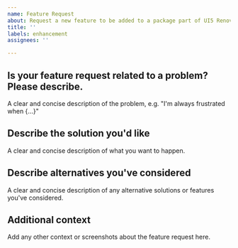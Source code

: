 ```yaml
---
name: Feature Request
about: Request a new feature to be added to a package part of UI5 Renovate Preset Config
title: ''
labels: enhancement
assignees: ''

---
```


<!--
Hey there 👋 Please also have a look at our guidelines on feature requests:
https://github.com/UI5/renovate-config/blob/main/CONTRIBUTING.md#-feature-requests
-->

## Is your feature request related to a problem? Please describe.

A clear and concise description of the problem, e.g. "I'm always frustrated when {...}"

## Describe the solution you'd like

A clear and concise description of what you want to happen.

## Describe alternatives you've considered

A clear and concise description of any alternative solutions or features you've considered.

## Additional context

Add any other context or screenshots about the feature request here.
